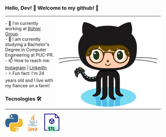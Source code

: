 

<!--### Hi there 👋

**noahbarros/noahbarros** is a ✨ _special_ ✨ repository because its `README.md` (this file) appears on your GitHub profile.

Here are some ideas to get you started:

- 🔭 I’m currently working on ...
- 🌱 I’m currently learning ...
- 👯 I’m looking to collaborate on ...
- 🤔 I’m looking for help with ...
- 💬 Ask me about ...
- 📫 How to reach me: ...
- 😄 Pronouns: ...
- ⚡ Fun fact: ...
-->

### Hello, Dev! 🖖 Welcome to my github! 🚀
---
<p> <img OctoNoah src="https://github.com/noahbarros/noahbarros/blob/main/OctoNoah.png" align="right">
- 🔭 I'm currently working at <a Bühler Group href="[https://pareto.io/](https://www.buhlergroup.com/content/buhlergroup/global/en/homepage.html)" target="_blank">Bühler Group</a>.<br /> 
- 🌱 I am currently studying a Bachelor's Degree in Computer Engineering at PUC-PR.<br />
- 📫 How to reach me: <a Instagram href="https://www.instagram.com/noah.barros/" target="_blank">Instagram</a> | <a LinkedIn href="https://www.linkedin.com/in/noah-barros-7148051a3/" target="_blank">LinkedIn</a><br /> 
- ⚡ Fun fact: I'm 24 years old and I live with my fiancee on a farm! 
</p>
  
### Tecnologies 🛠 
---
 ![Python](https://github.com/noahbarros/noahbarros/blob/main/Python.png) ![Java](https://github.com/noahbarros/noahbarros/blob/main/Java.png) ![STL](https://github.com/noahbarros/noahbarros/blob/main/STL.png)
